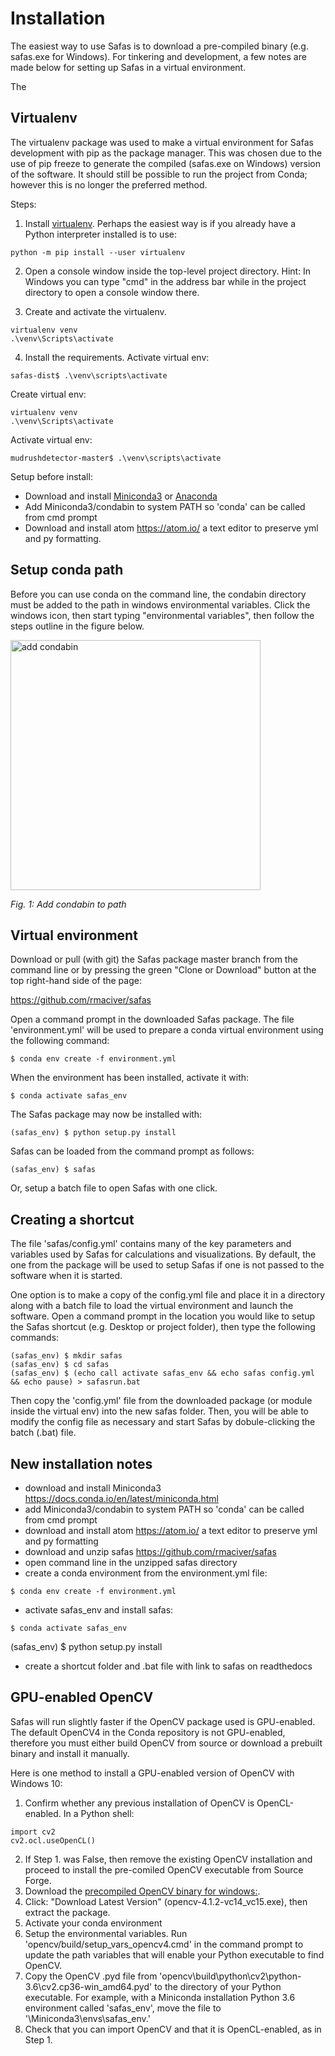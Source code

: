 # Installation

The easiest way to use Safas is to download a pre-compiled binary (e.g. safas.exe for Windows). For tinkering and development, a few notes are made below for setting up Safas in a virtual environment. 

The 
## Virtualenv
The virtualenv package was used to make a virtual environment for Safas development with pip as the package manager. This was chosen due to the use of pip freeze to generate the compiled (safas.exe on Windows) version of the software. It should still be possible to run the project from Conda; however this is no longer the preferred method. 

Steps: 
1. Install [virtualenv](https://virtualenv.pypa.io/en/latest/installation.html). Perhaps the easiest way is if you already have a Python interpreter installed is to use: 
```
python -m pip install --user virtualenv
```
2. Open a console window inside the top-level project directory. Hint: In Windows you can type "cmd" in the address bar while in the project directory to open a console window there. 

3. Create and activate the virtualenv. 
```
virtualenv venv
.\venv\Scripts\activate
```
4. Install the requirements. 
Activate virtual env: 
```
safas-dist$ .\venv\scripts\activate
```


Create virtual env: 
```
virtualenv venv
.\venv\Scripts\activate
```

Activate virtual env: 
```
mudrushdetector-master$ .\venv\scripts\activate
```


Setup before install:
* Download and install [Miniconda3](https://docs.conda.io/en/latest/miniconda.html) or [Anaconda](https://www.anaconda.com/distribution/#download-section)
* Add Miniconda3/condabin to system PATH so 'conda' can be called from cmd prompt
* Download and install atom https://atom.io/ a text editor to preserve yml and py formatting.

## Setup conda path
Before you can use conda on the command line, the condabin directory must be added to the path in windows environmental variables. Click the windows icon, then start typing "environmental variables", then follow the steps outline in the figure below.   

<img align="center" src="../img/conda_bin_env_var.PNG" alt="add condabin" width="400">

*Fig. 1: Add condabin to path*

## Virtual environment
Download or pull (with git) the Safas package master branch from the command line or by pressing the green "Clone or Download" button at the top right-hand side of the page:

<https://github.com/rmaciver/safas>

Open a command prompt in the downloaded Safas package. The file 'environment.yml' will be used to prepare a conda virtual environment using the following command:

``` shell
$ conda env create -f environment.yml
```

When the environment has been installed, activate it with:

``` shell
$ conda activate safas_env
```

The Safas package may now be installed with:
``` shell
(safas_env) $ python setup.py install
```

Safas can be loaded from the command prompt as follows:
``` shell
(safas_env) $ safas
```
Or, setup a batch file to open Safas with one click.

## Creating a shortcut
The file 'safas/config.yml' contains many of the key parameters and variables used by Safas for calculations and visualizations. By default, the one from the package will be used to setup Safas if one is not passed to the software when it is started.

One option is to make a copy of the config.yml file and place it in a directory along with a batch file to load the virtual environment and launch the software. Open a command prompt in the location you would like to setup the Safas shortcut (e.g. Desktop or project folder), then type the following commands:

``` shell
(safas_env) $ mkdir safas
(safas_env) $ cd safas
(safas_env) $ (echo call activate safas_env && echo safas config.yml  && echo pause) > safasrun.bat
```
Then copy the 'config.yml' file from the downloaded package (or module inside the virtual env) into the new safas folder. Then, you will be able to modify the config file as necessary and start Safas by dobule-clicking the batch (.bat) file.

##  New installation notes
* download and install Miniconda3 https://docs.conda.io/en/latest/miniconda.html
* add Miniconda3/condabin to system PATH so 'conda' can be called from cmd prompt
* download and install atom https://atom.io/ a text editor to preserve yml and py formatting
* download and unzip safas https://github.com/rmaciver/safas
* open command line in the unzipped safas directory
* create a conda environment from the environment.yml file:
``` shell
$ conda env create -f environment.yml
```
* activate safas_env and install safas:
``` shell
$ conda activate safas_env
```
(safas_env) $ python setup.py install
* create a shortcut folder and .bat file with link to safas on readthedocs

## GPU-enabled OpenCV
Safas will run slightly faster if the OpenCV package used is GPU-enabled. The default OpenCV4 in the Conda repository is not GPU-enabled, therefore you must either build OpenCV from source or download a prebuilt binary and install it manually.

Here is one method to install a GPU-enabled version of OpenCV with Windows 10:

1. Confirm whether any previous installation of OpenCV is OpenCL-enabled. In a Python shell:
``` shell
import cv2
cv2.ocl.useOpenCL()
```
2. If Step 1. was False, then remove the existing OpenCV installation and proceed to install the pre-comiled OpenCV executable from Source Forge.
3. Download the [precompiled OpenCV binary for windows:](https://sourceforge.net/projects/opencvlibrary/files/opencv-win/).
4. Click: "Download Latest Version" (opencv-4.1.2-vc14_vc15.exe), then extract the package.
4. Activate your conda environment
3. Setup the environmental variables. Run 'opencv/build/setup_vars_opencv4.cmd' in the command prompt to update the path variables that will enable your Python executable to find OpenCV.
4. Copy the OpenCV .pyd file from 'opencv\build\python\cv2\python-3.6\cv2.cp36-win_amd64.pyd' to the directory of your Python executable. For example, with a Miniconda installation Python 3.6 environment called 'safas_env', move the file to '\Miniconda3\envs\safas_env.'
5. Check that you can import OpenCV and that it is OpenCL-enabled, as in Step 1.

